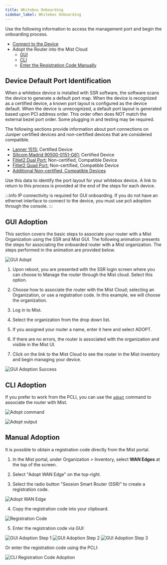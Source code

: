 ```yaml
---
title: Whitebox Onboarding
sidebar_label: Whitebox Onboarding
---
```


Use the following information to access the management port and begin the onboarding process.

- [Connect to the Device](#device-default-port-identification)
- Adopt the Router into the Mist Cloud
	- [GUI](#gui-adoption)
	- [CLI](#cli-adoption)
	- [Enter the Registration Code Manually](#manual-adoption)

## Device Default Port Identification

When a whitebox device is installed with SSR software, the software scans the device to generate a default port map. When the device is recognized as a certified device, a known port layout is configured as the device default.
When the device is unrecognized, a default port layout is generated based upon PCI address order.
This order often does NOT match the external bezel port order. Some plugging in and testing may be required.

The following sections provide information about port connections on Juniper certified devices and non-certified devices that are considered compatible. 

- [Lanner 1515:](install_onboard_hdware.md#lanner-1515) Certified Device
- [Silicom Madrid 90500-0151-G61:](install_onboard_hdware.md#silicom-madrid-90500-0151-g61) Certified Device
- [Fitlet2 Dual Port:](install_onboard_hdware.md#fitlet2-dual-port) Non-certified, Compatible Device
- [Fitlet2 Quad Port:](install_onboard_hdware.md#fitlet2-quad-port) Non-certified, Compatible Device
- [Additional Non-certified, Compatible Devices](install_onboard_hdware.md#additional-non-certified-compatible)

Use this data to identify the port layout for your whitebox device. A link to return to this process is provided at the end of the steps for each device. 

:::info
IP connectivity is required for GUI onboarding. If you do not have an ethernet interface to connect to the device, you must use pcli adoption through the console.
:::

## GUI Adoption

This section covers the basic steps to associate your router with a Mist Organization using the SSR and Mist GUI. The following animation presents the steps for associating the onboarded router with a Mist organization. The steps performed in the animation are provided below.

![GUI Adopt](/img/gui-adopt.gif)

1. Upon reboot, you are presented with the SSR login screen where you can choose to Manage the router through the Mist cloud. Select this option. 

2. Choose how to associate the router with the Mist Cloud; selecting an Organization, or use a registration code. In this example, we will choose the organization.

3. Log in to Mist.

4. Select the organization from the drop down list.

5. If you assigned your router a name, enter it here and select ADOPT.

6. If there are no errors, the router is associated with the organization and visible in the Mist UI.

7. Click on the link to the Mist Cloud to see the router in the Mist inventory and begin managing your device.

![GUI Adoption Success](/img/gui_adopt_success.png)

## CLI Adoption

If you prefer to work from the PCLI, you can use the [`adopt`](cli_reference.md#adopt) command to associate the router with Mist. 

![Adopt command](/img/adopt_pcli_imagebased1.png)


![Adopt output](/img/adopt_pcli_imagebased2.png)

## Manual Adoption

It is possible to obtain a registration code directly from the Mist portal. 

1. In the Mist portal, under Organization > Inventory, select **WAN Edges** at the top of the screen. 

2. Select "Adopt WAN Edge" on the top-right. 

3. Select the radio button "Session Smart Router (SSR)" to create a registration code.

![Adopt WAN Edge](/img/adopt-wan-edge.png)

4. Copy the registration code into your clipboard.

![Registration Code](/img/adopt-registration-code.png)

5. Enter the registration code via GUI:

![GUI Adoption Step 1](/img/gui-reg-code-adoption-1.png)
![GUI Adoption Step 2](/img/gui-reg-code-adoption-2.png)
![GUI Adoption Step 3](/img/gui-reg-code-adoption-3.png)

Or enter the registration code using the PCLI:

![CLI Registration Code Adoption](/img/adopt-cli-reg-code.png)

